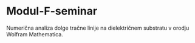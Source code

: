 # Modul-F-seminar

Numerična analiza dolge tračne linije na dielektričnem substratu v orodju Wolfram Mathematica.
